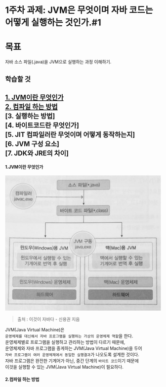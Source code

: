 # 1주차 과제: JVM은 무엇이며 자바 코드는 어떻게 실행하는 것인가.#1

# 목표

자바 소스 파일(.java)을 JVM으로 실행하는 과정 이해하기.

## 학습할 것

[1.   JVM이란 무엇인가](#id)   
[2.   컴파일 하는 방법](#2.컴파일-하는-방법)   
[3.   실행하는 방법]   
[4.   바이트코드란 무엇인가]   
[5.   JIT 컴파일러란 무엇이며 어떻게 동작하는지]   
[6.   JVM 구성 요소]   
[7.   JDK와 JRE의 차이]   
---


#### <div id="id" >1.JVM이란 무엇인가 </div>

![jvm](/images/firstweek/jvm.jpeg "jvm")
>출처 : 이것이 자바다 - 신용권 지음
 
   JVM(Java Virtual Machine)은  
    `운영체제를 대신해서 자바 프로그램을 실행하는 가상의 운영체제 역할`을 한다.   
     운영체제별로 프로그램을 실행하고 관리하는 방법이 다르기 때문에,   
     운영체제와 자바 프로그램을 중게하는 JVM(Java Virtual Machine)을 두어   
     `자바 프로그램이 여러 운영체제에서 동일한 실행결과`가 나오도록 설계한 것이다.   
     자바 프로그램은 완전한 기계어가 아닌, 중간 단계의 `바이트 코드`이기 때문에   
     이것을 실행할 수 있는 JVM(Java Virtual Machine)이 필요하다.

#### 2.컴파일 하는 방법